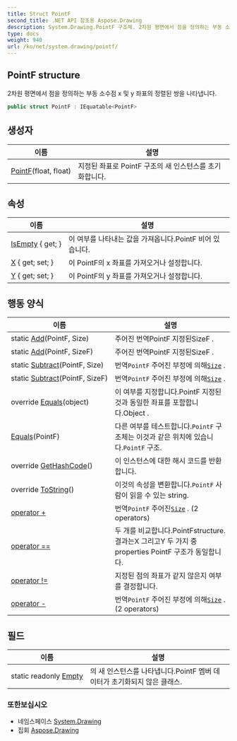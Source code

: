 ```yaml
---
title: Struct PointF
second_title: .NET API 참조용 Aspose.Drawing
description: System.Drawing.PointF 구조체. 2차원 평면에서 점을 정의하는 부동 소수점 x 및 y 좌표의 정렬된 쌍을 나타냅니다.
type: docs
weight: 940
url: /ko/net/system.drawing/pointf/
---
```

## PointF structure

2차원 평면에서 점을 정의하는 부동 소수점 x 및 y 좌표의 정렬된 쌍을 나타냅니다.

```csharp
public struct PointF : IEquatable<PointF>
```

## 생성자

| 이름 | 설명 |
| --- | --- |
| [PointF](pointf/)(float, float) | 지정된 좌표로 PointF 구조의 새 인스턴스를 초기화합니다. |

## 속성

| 이름 | 설명 |
| --- | --- |
| [IsEmpty](../../system.drawing/pointf/isempty/) { get; } | 이 여부를 나타내는 값을 가져옵니다.PointF 비어 있습니다. |
| [X](../../system.drawing/pointf/x/) { get; set; } | 이 PointF의 x 좌표를 가져오거나 설정합니다. |
| [Y](../../system.drawing/pointf/y/) { get; set; } | 이 PointF의 y 좌표를 가져오거나 설정합니다. |

## 행동 양식

| 이름 | 설명 |
| --- | --- |
| static [Add](../../system.drawing/pointf/add/#add)(PointF, Size) | 주어진 번역PointF 지정된SizeF . |
| static [Add](../../system.drawing/pointf/add/#add_1)(PointF, SizeF) | 주어진 번역PointF 지정된SizeF . |
| static [Subtract](../../system.drawing/pointf/subtract/#subtract)(PointF, Size) | 번역`PointF` 주어진 부정에 의해[`Size`](../size/) . |
| static [Subtract](../../system.drawing/pointf/subtract/#subtract_1)(PointF, SizeF) | 번역`PointF` 주어진 부정에 의해[`Size`](../size/) . |
| override [Equals](../../system.drawing/pointf/equals/#equals_1)(object) | 이 여부를 지정합니다.PointF 지정된 것과 동일한 좌표를 포함합니다.Object . |
| [Equals](../../system.drawing/pointf/equals/#equals)(PointF) | 다른 여부를 테스트합니다.`PointF` 구조체는 이것과 같은 위치에 있습니다.`PointF` 구조. |
| override [GetHashCode](../../system.drawing/pointf/gethashcode/)() | 이 인스턴스에 대한 해시 코드를 반환합니다. |
| override [ToString](../../system.drawing/pointf/tostring/)() | 이것의 속성을 변환합니다.`PointF` 사람이 읽을 수 있는 string. |
| [operator +](../../system.drawing/pointf/op_addition/#op_addition) | 번역`PointF` 주어진[`Size`](../size/) . (2 operators) |
| [operator ==](../../system.drawing/pointf/op_equality/) | 두 개를 비교합니다.PointFstructure. 결과는X 그리고Y 두 가지 중 properties PointF 구조가 동일합니다. |
| [operator !=](../../system.drawing/pointf/op_inequality/) | 지정된 점의 좌표가 같지 않은지 여부를 결정합니다. |
| [operator -](../../system.drawing/pointf/op_subtraction/#op_subtraction) | 번역`PointF` 주어진 부정에 의해[`Size`](../size/) . (2 operators) |

## 필드

| 이름 | 설명 |
| --- | --- |
| static readonly [Empty](../../system.drawing/pointf/empty/) | 의 새 인스턴스를 나타냅니다.PointF 멤버 데이터가 초기화되지 않은 클래스. |

### 또한보십시오

* 네임스페이스 [System.Drawing](../../system.drawing/)
* 집회 [Aspose.Drawing](../../)


